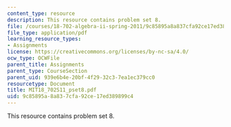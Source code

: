 ```yaml
---
content_type: resource
description: This resource contains problem set 8.
file: /courses/18-702-algebra-ii-spring-2011/9c85895a8a837cfa92ce17ed389899c4_MIT18_702S11_pset8.pdf
file_type: application/pdf
learning_resource_types:
- Assignments
license: https://creativecommons.org/licenses/by-nc-sa/4.0/
ocw_type: OCWFile
parent_title: Assignments
parent_type: CourseSection
parent_uid: 939e6b4e-20bf-4f29-32c3-7ea1ec379cc0
resourcetype: Document
title: MIT18_702S11_pset8.pdf
uid: 9c85895a-8a83-7cfa-92ce-17ed389899c4
---
```

This resource contains problem set 8.
